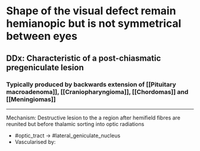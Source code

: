 # Shape of the visual defect remain hemianopic but is not symmetrical between eyes
## DDx: Characteristic of a post-chiasmatic pregeniculate lesion 
### Typically produced by backwards extension of [[Pituitary macroadenoma]], [[Craniopharyngioma]], [[Chordomas]] and [[Meningiomas]]

---
Mechanism: Destructive lesion to the a region after hemifield fibres are reunited but before thalamic sorting into optic radiations
- #optic_tract -> #lateral_geniculate_nucleus
- Vascularised by: 